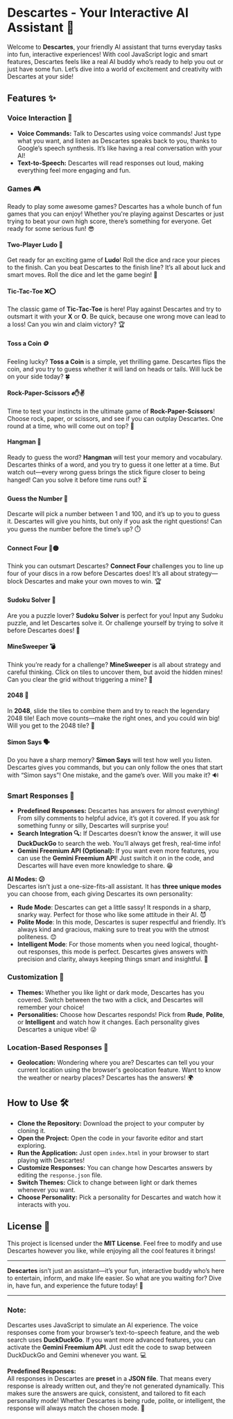 # Descartes - Your Interactive AI Assistant 🤖

Welcome to **Descartes**, your friendly AI assistant that turns everyday tasks into fun, interactive experiences! With cool JavaScript logic and smart features, Descartes feels like a real AI buddy who’s ready to help you out or just have some fun. Let’s dive into a world of excitement and creativity with Descartes at your side!

## Features ✨

### **Voice Interaction 🎤**
- **Voice Commands:** Talk to Descartes using voice commands! Just type what you want, and listen as Descartes speaks back to you, thanks to Google’s speech synthesis. It’s like having a real conversation with your AI!
- **Text-to-Speech:** Descartes will read responses out loud, making everything feel more engaging and fun. 

### **Games 🎮**
Ready to play some awesome games? Descartes has a whole bunch of fun games that you can enjoy! Whether you're playing against Descartes or just trying to beat your own high score, there’s something for everyone. Get ready for some serious fun! 😎

#### **Two-Player Ludo 🎲**
Get ready for an exciting game of **Ludo**! Roll the dice and race your pieces to the finish. Can you beat Descartes to the finish line? It’s all about luck and smart moves. Roll the dice and let the game begin! 🎉

#### **Tic-Tac-Toe ❌⭕**
The classic game of **Tic-Tac-Toe** is here! Play against Descartes and try to outsmart it with your **X** or **O**. Be quick, because one wrong move can lead to a loss! Can you win and claim victory? 🏆

#### **Toss a Coin 🪙**
Feeling lucky? **Toss a Coin** is a simple, yet thrilling game. Descartes flips the coin, and you try to guess whether it will land on heads or tails. Will luck be on your side today? 🍀

#### **Rock-Paper-Scissors ✊✋✌️**
Time to test your instincts in the ultimate game of **Rock-Paper-Scissors**! Choose rock, paper, or scissors, and see if you can outplay Descartes. One round at a time, who will come out on top? 🥇

#### **Hangman 👤**
Ready to guess the word? **Hangman** will test your memory and vocabulary. Descartes thinks of a word, and you try to guess it one letter at a time. But watch out—every wrong guess brings the stick figure closer to being hanged! Can you solve it before time runs out? ⏳

#### **Guess the Number 🔢**
Descarte will pick a number between 1 and 100, and it’s up to you to guess it. Descartes will give you hints, but only if you ask the right questions! Can you guess the number before the time’s up? ⏱️

#### **Connect Four 🔴🟡**
Think you can outsmart Descartes? **Connect Four** challenges you to line up four of your discs in a row before Descartes does! It’s all about strategy—block Descartes and make your own moves to win. 🏆

#### **Sudoku Solver 🧩**
Are you a puzzle lover? **Sudoku Solver** is perfect for you! Input any Sudoku puzzle, and let Descartes solve it. Or challenge yourself by trying to solve it before Descartes does! 🧠

#### **MineSweeper 💣**
Think you’re ready for a challenge? **MineSweeper** is all about strategy and careful thinking. Click on tiles to uncover them, but avoid the hidden mines! Can you clear the grid without triggering a mine? 🏅

#### **2048 🔲**
In **2048**, slide the tiles to combine them and try to reach the legendary 2048 tile! Each move counts—make the right ones, and you could win big! Will you get to the 2048 tile? 🏁

#### **Simon Says 🗣️**
Do you have a sharp memory? **Simon Says** will test how well you listen. Descartes gives you commands, but you can only follow the ones that start with “Simon says”! One mistake, and the game’s over. Will you make it? 🔊

### **Smart Responses 💬**
- **Predefined Responses:** Descartes has answers for almost everything! From silly comments to helpful advice, it’s got it covered. If you ask for something funny or silly, Descartes will surprise you!
- **Search Integration 🔍:** If Descartes doesn’t know the answer, it will use **DuckDuckGo** to search the web. You’ll always get fresh, real-time info!
- **Gemini Freemium API (Optional):** If you want even more features, you can use the **Gemini Freemium API**! Just switch it on in the code, and Descartes will have even more knowledge to share. 😁

**AI Modes: 😕**  
Descartes isn’t just a one-size-fits-all assistant. It has **three unique modes** you can choose from, each giving Descartes its own personality:

- **Rude Mode**: Descartes can get a little sassy! It responds in a sharp, snarky way. Perfect for those who like some attitude in their AI. 😈
- **Polite Mode**: In this mode, Descartes is super respectful and friendly. It’s always kind and gracious, making sure to treat you with the utmost politeness. 😊
- **Intelligent Mode**: For those moments when you need logical, thought-out responses, this mode is perfect. Descartes gives answers with precision and clarity, always keeping things smart and insightful. 🧠

### **Customization 🎨**
- **Themes:** Whether you like light or dark mode, Descartes has you covered. Switch between the two with a click, and Descartes will remember your choice!
- **Personalities:** Choose how Descartes responds! Pick from **Rude**, **Polite**, or **Intelligent** and watch how it changes. Each personality gives Descartes a unique vibe! 😜

### **Location-Based Responses 📍**
- **Geolocation:** Wondering where you are? Descartes can tell you your current location using the browser's geolocation feature. Want to know the weather or nearby places? Descartes has the answers! 🌍

## How to Use 🛠️

- **Clone the Repository:** Download the project to your computer by cloning it.
- **Open the Project:** Open the code in your favorite editor and start exploring.
- **Run the Application:** Just open `index.html` in your browser to start playing with Descartes!
- **Customize Responses:** You can change how Descartes answers by editing the `response.json` file.
- **Switch Themes:** Click to change between light or dark themes whenever you want.
- **Choose Personality:** Pick a personality for Descartes and watch how it interacts with you.

## License 📜
This project is licensed under the **MIT License**. Feel free to modify and use Descartes however you like, while enjoying all the cool features it brings!

---

**Descartes** isn’t just an assistant—it’s your fun, interactive buddy who’s here to entertain, inform, and make life easier. So what are you waiting for? Dive in, have fun, and experience the future today! 🚀

---

### **Note:**  
Descartes uses JavaScript to simulate an AI experience. The voice responses come from your browser’s text-to-speech feature, and the web search uses **DuckDuckGo**. If you want more advanced features, you can activate the **Gemini Freemium API**. Just edit the code to swap between DuckDuckGo and Gemini whenever you want. 💻


**Predefined Responses:**  
All responses in Descartes are **preset** in a **JSON file**. That means every response is already written out, and they’re not generated dynamically. This makes sure the answers are quick, consistent, and tailored to fit each personality mode! Whether Descartes is being rude, polite, or intelligent, the response will always match the chosen mode. 🎤
